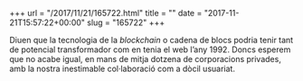 +++
url = "/2017/11/21/165722.html"
title = ""
date = "2017-11-21T15:57:22+00:00"
slug = "165722"
+++

Diuen que la tecnologia de la *blockchain* o cadena de blocs podria tenir tant de potencial transformador com en tenia el web l’any 1992. Doncs esperem que no acabe igual, en mans de mitja dotzena de corporacions privades, amb la nostra inestimable col·laboració com a dòcil usuariat.